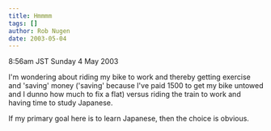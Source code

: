 ```yaml
---
title: Hmmmm
tags: []
author: Rob Nugen
date: 2003-05-04
---
```


<p class=date>8:56am JST Sunday 4 May 2003</p>

<p>I'm wondering about riding my bike to work and thereby getting
exercise and 'saving' money ('saving' because I've paid 1500 to get my
bike untowed and I dunno how much to fix a flat) versus riding the
train to work and having time to study Japanese.</p>

<p>If my primary goal here is to learn Japanese, then the choice is
obvious.</p>
